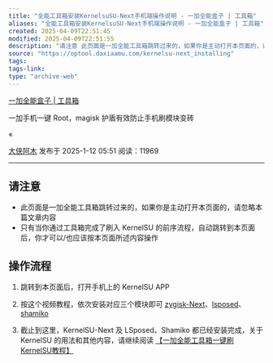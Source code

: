 ```yaml
---
title: "全能工具箱安装KernelsuSU-Next手机端操作说明 - 一加全能盒子 | 工具箱"
aliases: "全能工具箱安装KernelsuSU-Next手机端操作说明 - 一加全能盒子 | 工具箱"
created: 2025-04-09T22:51:45
modified: 2025-04-09T22:51:55
description: "请注意 此页面是一加全能工具箱跳转过来的，如果你是主动打开本页面的，请忽略本篇文章内容只有当你通过工具箱完成了刷入KernelSU的前序流程，自动跳转到本页面后，你才可以/也应该按本页面所述内容操作 操作流程 跳转到本页面后，打开手机上的KernelSU APP按这个视频教程，依次安装对应三个模块即可zygisk-Next、lsposed、shamiko 截止到这里，KernelSU-Nex..."
source: "https://optool.daxiaamu.com/kernelsu-next_installing"
tags:
tags-link:
type: "archive-web"
---
```


[一加全能盒子 | 工具箱](https://optool.daxiaamu.com/)

一加手机一键 Root，magisk 护盾有效防止手机刷模块变砖

«

[大侠阿木](https://optool.daxiaamu.com/?author=1) 发布于 2025-1-12 05:51 阅读：11969

---

## 请注意

- 此页面是一加全能工具箱跳转过来的，如果你是主动打开本页面的，请忽略本篇文章内容
- 只有当你通过工具箱完成了刷入 KernelSU 的前序流程，自动跳转到本页面后，你才可以/也应该按本页面所述内容操作

## 操作流程

1. 跳转到本页面后，打开手机上的 KernelSU APP
2. 按这个视频教程，依次安装对应三个模块即可
[zygisk-Next](https://yun.daxiaamu.com/files/Magisk%E6%A8%A1%E5%9D%97/Zygisk%20Next/)、[lsposed](https://yun.daxiaamu.com/files/Magisk%E6%A8%A1%E5%9D%97/lsposed/)、[shamiko](https://yun.daxiaamu.com/files/Magisk%E6%A8%A1%E5%9D%97/shamiko/)

3. 截止到这里，KernelSU-Next 及 LSposed、Shamiko 都已经安装完成，关于 KernelSU 的用法和其他内容，请继续阅读 [【一加全能工具箱一键刷KernelSU教程】](https://optool.daxiaamu.com/install_kernelsu-next)
